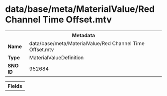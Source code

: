 <h1>data/base/meta/MaterialValue/Red Channel Time Offset.mtv</h1><table><tr><th colspan="100%">Metadata</th></tr><tr><td><b>Name</b></td><td>data/base/meta/MaterialValue/Red Channel Time Offset.mtv</td></tr><tr><td><b>Type</b></td><td>MaterialValueDefinition</td></tr><tr><td><b>SNO ID</b></td><td>952684</td></tr></table>

<table><tr><th colspan="100%">Fields</th></tr></table>

